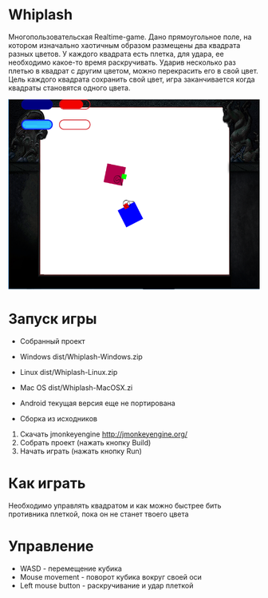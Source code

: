 # Whiplash
Многопользовательская Realtime-game. Дано прямоугольное поле, на котором изначально хаотичным образом размещены два квадрата разных цветов. У каждого квадрата есть плетка, для удара, ее необходимо какое-то время раскручивать. Ударив несколько раз плетью в квадрат с другим цветом, можно перекрасить его в свой цвет. Цель каждого квадрата сохранить свой цвет, игра заканчивается когда квадраты становятся одного цвета.

![Screenshot](screenshot.png)

# Запуск игры
* Собранный проект
 * Windows dist/Whiplash-Windows.zip
 * Linux dist/Whiplash-Linux.zip
 * Mac OS dist/Whiplash-MacOSX.zi
 * Android текущая версия еще не портирована

* Сборка из исходников
 1. Скачать jmonkeyengine http://jmonkeyengine.org/
 2. Собрать проект (нажать кнопку Build)
 3. Начать играть (нажать кнопку Run)

# Как играть
Необходимо управлять квадратом и как можно быстрее бить противника плеткой, пока он не станет твоего цвета

# Управление
* WASD - перемещение кубика
* Mouse movement - поворот кубика вокруг своей оси
* Left mouse button - раскручивание и удар плеткой

